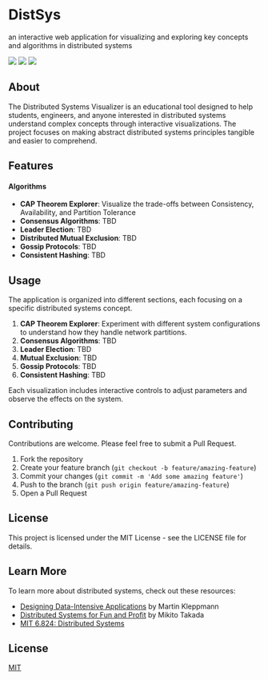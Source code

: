 <h1>DistSys</h1>
<p>
an interactive web application for visualizing and exploring key concepts and algorithms in distributed systems
</p>
<a href="https://github.com/iamrajiv/DistSys/network/members"><img src="https://img.shields.io/github/forks/iamrajiv/DistSys?color=0969da&style=flat-square" height="auto" width="auto" /></a>
<a href="https://github.com/iamrajiv/DistSys/stargazers"><img src="https://img.shields.io/github/stars/iamrajiv/DistSys?color=0969da&style=flat-square" height="auto" width="auto" /></a>
<a href="https://github.com/iamrajiv/DistSys/blob/main/LICENSE"><img src="https://img.shields.io/github/license/iamrajiv/DistSys?color=0969da&style=flat-square" height="auto" width="auto" /></a>

## About

The Distributed Systems Visualizer is an educational tool designed to help students, engineers, and anyone interested in distributed systems understand complex concepts through interactive visualizations. The project focuses on making abstract distributed systems principles tangible and easier to comprehend.

## Features

#### Algorithms

- **CAP Theorem Explorer**: Visualize the trade-offs between Consistency, Availability, and Partition Tolerance
- **Consensus Algorithms**: TBD
- **Leader Election**: TBD
- **Distributed Mutual Exclusion**: TBD
- **Gossip Protocols**: TBD
- **Consistent Hashing**: TBD

## Usage

The application is organized into different sections, each focusing on a specific distributed systems concept.

1. **CAP Theorem Explorer**: Experiment with different system configurations to understand how they handle network partitions.
2. **Consensus Algorithms**: TBD
3. **Leader Election**: TBD
4. **Mutual Exclusion**: TBD
5. **Gossip Protocols**: TBD
6. **Consistent Hashing**: TBD

Each visualization includes interactive controls to adjust parameters and observe the effects on the system.

## Contributing

Contributions are welcome. Please feel free to submit a Pull Request.

1. Fork the repository
2. Create your feature branch (`git checkout -b feature/amazing-feature`)
3. Commit your changes (`git commit -m 'Add some amazing feature'`)
4. Push to the branch (`git push origin feature/amazing-feature`)
5. Open a Pull Request

## License

This project is licensed under the MIT License - see the LICENSE file for details.

## Learn More

To learn more about distributed systems, check out these resources:

- [Designing Data-Intensive Applications](https://dataintensive.net/) by Martin Kleppmann
- [Distributed Systems for Fun and Profit](http://book.mixu.net/distsys/single-page.html) by Mikito Takada
- [MIT 6.824: Distributed Systems](https://pdos.csail.mit.edu/6.824/)

## License

[MIT](https://github.com/iamrajiv/DistSys/blob/main/LICENSE)
